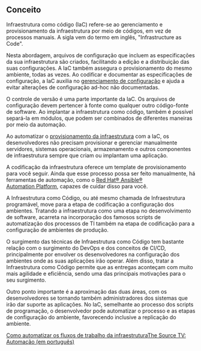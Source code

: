 
Conceito
--------

Infraestrutura como código (IaC) refere-se ao gerenciamento e provisionamento da infraestrutura por meio de códigos, em vez de processos manuais. A sigla vem do termo em inglês, "Infrastructure as Code".

Nesta abordagem, arquivos de configuração que incluem as especificações da sua infraestrutura são criados, facilitando a edição e a distribuição das suas configurações. A IaC também assegura o provisionamento do mesmo ambiente, todas as vezes. Ao codificar e documentar as especificações de configuração, a IaC auxilia no [gerenciamento de configuração](https://www.redhat.com/pt-br/topics/automation/what-is-configuration-management) e ajuda a evitar alterações de configuração ad-hoc não documentadas.

O controle de versão é uma parte importante da IaC. Os arquivos de configuração devem pertencer à fonte como qualquer outro código-fonte de software. Ao implantar a infraestrutura como código, também é possível separá-la em módulos, que podem ser combinados de diferentes maneiras por meio da automação.

Ao automatizar o [provisionamento da infraestrutura](https://www.redhat.com/pt-br/topics/automation/what-is-provisioning) com a IaC, os desenvolvedores não precisam provisionar e gerenciar manualmente servidores, sistemas operacionais, armazenamento e outros componentes de infraestrutura sempre que criam ou implantam uma aplicação.

A codificação da infraestrutura oferece um template de provisionamento para você seguir. Ainda que esse processo possa ser feito manualmente, há ferramentas de automação, como o [Red Hat® Ansible® Automation Platform](https://www.redhat.com/pt-br/technologies/management/ansible), capazes de cuidar disso para você. 

A Infraestrutura como Código, ou até mesmo chamada de Infraestrutura programável, move para a etapa de codificação a configuração dos ambientes. Tratando a infraestrutura como uma etapa no desenvolvimento de software, acarreta na incorporação dos famosos scripts de automatização dos processos de TI também na etapa de codificação para a configuração de ambientes de produção.

O surgimento das técnicas de Infraestrutura como Código tem bastante relação com o surgimento do DevOps e dos conceitos de CI/CD, principalmente por envolver os desenvolvedores na configuração dos ambientes onde as suas aplicações irão operar. Além disso, tratar a Infraestrutura como Código permite que as entregas aconteçam com muito mais agilidade e eficiência, sendo uma das principais motivações para o seu surgimento.

Outro ponto importante é a aproximação das duas áreas, com os desenvolvedores se tornando também administradores dos sistemas que irão dar suporte as aplicações. No IaC, semelhante ao processo dos scripts de programação, o desenvolvedor pode automatizar o processo e as etapas de configuração do ambiente, favorecendo inclusive a replicação do ambiente.

[Como automatizar os fluxos de trabalho da infraestrutura](https://www.redhat.com/pt-br/resources/infrastructure-automation-ebook "Automatize os fluxos de trabalho da infraestrutura")[The Source TV: Automação (em português)](https://www.youtube.com/watch?v=gy4qJ48yk6M)
